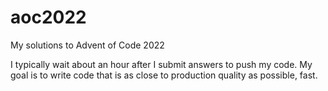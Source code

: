 # aoc2022
My solutions to Advent of Code 2022

I typically wait about an hour after I submit answers to push my code. My goal is to write code that is as close to production quality as possible, fast. 
